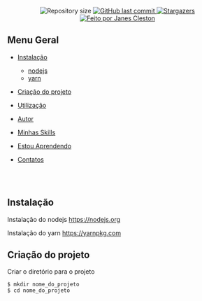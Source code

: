 <p align="center">
  <img alt="Repository size" src="https://img.shields.io/github/repo-size/jcleston/app-nodejs">  
  <a href="https://github.com/jcleston/app-nodejs/commits/master">
    <img alt="GitHub last commit" src="https://img.shields.io/github/last-commit/jcleston/app-nodejs">
  </a>
   <a href="https://github.com/jcleston/app-nodejs/stargazers">
    <img alt="Stargazers" src="https://img.shields.io/github/stars/jcleston/app-nodejs?style=social">
  </a>
  <a href="https://www.linkedin.com/in/janescleston/">
    <img alt="Feito por Janes Cleston" src="https://img.shields.io/badge/feito%20por-Janes%20Cleston-%237519C1">
  </a>
</p>


## Menu Geral
<!--ts-->
 * [Instalação](#instalação)
    * [nodejs](#nodejs)
    * [yarn](#yarn)
 * [Criação do projeto](#tecnologias)
 * [Utilização](#utilização)
      
  * [Autor](#autor)
  * [Minhas Skills](#minhas-skills)
  * [Estou Aprendendo](#estou-aprendendo)
  * [Contatos](#contatos)
<!--te-->
<br /><br />

## Instalação
Instalação do nodejs
https://nodejs.org

Instalação do yarn
https://yarnpkg.com


## Criação do projeto

Criar o diretório para o projeto
```shell
$ mkdir nome_do_projeto
$ cd nome_do_projeto
```

